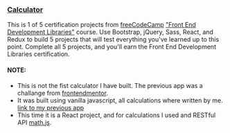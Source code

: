 ### [Calculator](https://www.freecodecamp.org/learn/front-end-development-libraries/front-end-development-libraries-projects/build-a-javascript-calculator)

This is 1 of 5 certification projects from [freeCodeCamp](https://www.freecodecamp.org/) ["Front End Development Libraries"](https://www.freecodecamp.org/learn/front-end-development-libraries/) course. 
Use Bootstrap, jQuery, Sass, React, and Redux to build 5 projects that will test everything you've learned up to this point.
Complete all 5 projects, and you'll earn the Front End Development Libraries certification.

#### NOTE:
- This is not the fist calculator I have built. The previous app was a challange from [frontendmentor](https://www.frontendmentor.io/home).
- It was built using vanilla javascript, all calculations where written by me. [link to my previous app](https://github.com/DainiusMI/Calculator-app)
- This time it is a React project, and for calculations I used and RESTful API [math.js](https://api.mathjs.org/).
